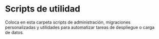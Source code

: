 # Scripts de utilidad

Coloca en esta carpeta scripts de administración, migraciones personalizadas y utilidades para automatizar tareas de despliegue o carga de datos.

